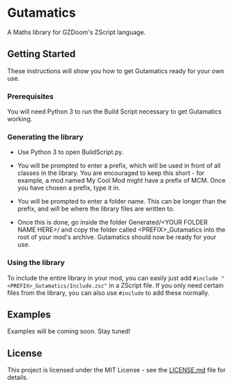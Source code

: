 # Gutamatics

A Maths library for GZDoom's ZScript language.

## Getting Started

These instructions will show you how to get Gutamatics ready for your own use.

### Prerequisites

You will need Python 3 to run the Build Script necessary to get Gutamatics working.

### Generating the library

- Use Python 3 to open BuildScript.py.

- You will be prompted to enter a prefix, which will be used in front of all classes in the library. You are encouraged to keep this short - for example, a mod named My Cool Mod might have a prefix of MCM. Once you have chosen a prefix, type it in.

- You will be prompted to enter a folder name. This can be longer than the prefix, and will be where the library files are written to.

- Once this is done, go inside the folder Generated/&lt;YOUR FOLDER NAME HERE&gt;/ and copy the folder called &lt;PREFIX&gt;_Gutamatics into the root of your mod's archive. Gutamatics should now be ready for your use.

### Using the library

To include the entire library in your mod, you can easily just add `#include "<PREFIX>_Gutamatics/Include.zsc"` in a ZScript file.
If you only need certain files from the library, you can also use `#include` to add these normally.

## Examples

Examples will be coming soon. Stay tuned!

## License

This project is licensed under the MIT License - see the [LICENSE.md](LICENSE.md) file for details.
